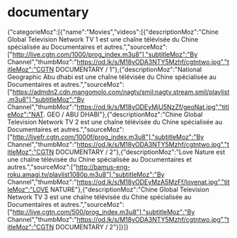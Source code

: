 # documentary
{"categorieMoz":[{"name":"Movies","videos":[{"descriptionMoz":"Chine Global Television Network TV 1 est une chaîne télévisée du Chine spécialisée au Documentaires et autres.","sourceMoz":["http://live.cgtn.com/1000/prog_index.m3u8"],"subtitleMoz":"By Channel","thumbMoz":"https://od.lk/s/M18yODA3NTY5Mzhf/cgtntwo.jpg","titleMoz":"CGTN DOCUMENTARY / 1"},{"descriptionMoz":"National Geographic Abu dhabi est une chaîne télévisée du Chine spécialisée au Documentaires et autres.","sourceMoz":["https://admdn2.cdn.mangomolo.com/nagtv/smil:nagtv.stream.smil/playlist.m3u8"],"subtitleMoz":"By Channel","thumbMoz":"https://od.lk/s/M18yODEyMjU5NzZf/geoNat.jpg","titleMoz":"NAT. GEO / ABU DHABI"},{"descriptionMoz":"Chine Global Television Network TV 2 est une chaîne télévisée du Chine spécialisée au Documentaires et autres.","sourceMoz":["http://livefr.cgtn.com/1000f/prog_index.m3u8"],"subtitleMoz":"By Channel","thumbMoz":"https://od.lk/s/M18yODA3NTY5Mzhf/cgtntwo.jpg","titleMoz":"CGTN DOCUMENTARY / 2"},{"descriptionMoz":"Love Nature est une chaîne télévisée du Chine spécialisée au Documentaires et autres.","sourceMoz":["http://bamus-eng-roku.amagi.tv/playlist1080p.m3u8"],"subtitleMoz":"By Channel","thumbMoz":"https://od.lk/s/M18yODEyMzA5MzFf/lovenat.jpg","titleMoz":"LOVE NATURE"},{"descriptionMoz":"Chine Global Television Network TV 3 est une chaîne télévisée du Chine spécialisée au Documentaires et autres.","sourceMoz":["http://live.cgtn.com/500/prog_index.m3u8"],"subtitleMoz":"By Channel","thumbMoz":"https://od.lk/s/M18yODA3NTY5Mzhf/cgtntwo.jpg","titleMoz":"CGTN DOCUMENTARY / 2"}]}]}
